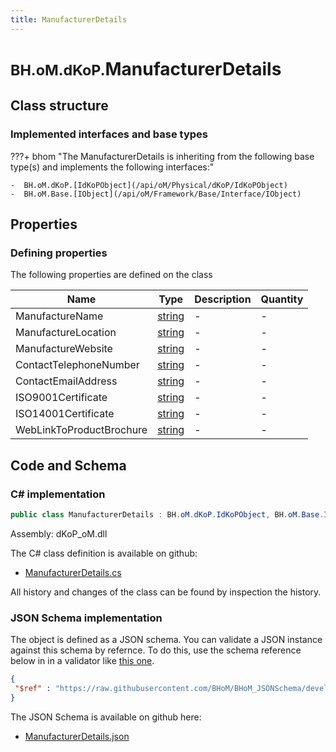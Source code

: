 ```yaml
---
title: ManufacturerDetails
---
```


# <small>BH.oM.dKoP.</small>**ManufacturerDetails**



## Class structure

### Implemented interfaces and base types

???+ bhom "The ManufacturerDetails is inheriting from the following base type(s) and implements the following interfaces:"

    -  BH.oM.dKoP.[IdKoPObject](/api/oM/Physical/dKoP/IdKoPObject)
    -  BH.oM.Base.[IObject](/api/oM/Framework/Base/Interface/IObject)


## Properties



### Defining properties

The following properties are defined on the class

| Name             | Type             | Description      | Quantity         |
|------------------|------------------|------------------|------------------|
| ManufactureName | [string](https://learn.microsoft.com/en-us/dotnet/api/System.String?view=netstandard-2.0) | - | - |
| ManufactureLocation | [string](https://learn.microsoft.com/en-us/dotnet/api/System.String?view=netstandard-2.0) | - | - |
| ManufactureWebsite | [string](https://learn.microsoft.com/en-us/dotnet/api/System.String?view=netstandard-2.0) | - | - |
| ContactTelephoneNumber | [string](https://learn.microsoft.com/en-us/dotnet/api/System.String?view=netstandard-2.0) | - | - |
| ContactEmailAddress | [string](https://learn.microsoft.com/en-us/dotnet/api/System.String?view=netstandard-2.0) | - | - |
| ISO9001Certificate | [string](https://learn.microsoft.com/en-us/dotnet/api/System.String?view=netstandard-2.0) | - | - |
| ISO14001Certificate | [string](https://learn.microsoft.com/en-us/dotnet/api/System.String?view=netstandard-2.0) | - | - |
| WebLinkToProductBrochure | [string](https://learn.microsoft.com/en-us/dotnet/api/System.String?view=netstandard-2.0) | - | - |


## Code and Schema

### C# implementation

``` C# title="C#"
public class ManufacturerDetails : BH.oM.dKoP.IdKoPObject, BH.oM.Base.IObject
```

Assembly: dKoP_oM.dll

The C# class definition is available on github:

- [ManufacturerDetails.cs](https://github.com/BHoM/dKoP_Toolkit/blob/develop/dKoP_oM/AdministrativeInformation\ManufacturerDetails.cs)

All history and changes of the class can be found by inspection the history.
### JSON Schema implementation

The object is defined as a JSON schema. You can validate a JSON instance against this schema by refernce. To do this, use the schema reference below in in a validator like [this one](https://www.jsonschemavalidator.net/).

``` json title="JSON Schema"
{
 "$ref" : "https://raw.githubusercontent.com/BHoM/BHoM_JSONSchema/develop/dKoP_oM/ManufacturerDetails.json"
}
```

The JSON Schema is available on github here:

- [ManufacturerDetails.json](https://github.com/BHoM/BHoM_JSONSchema/blob/develop/dKoP_oM/ManufacturerDetails.json)
